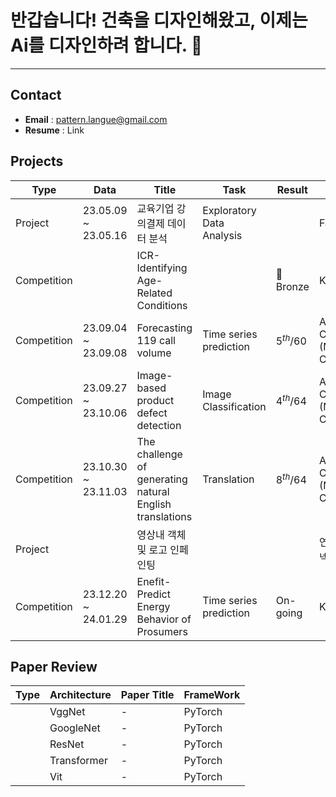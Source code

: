 # 반갑습니다! 건축을 디자인해왔고, 이제는 Ai를 디자인하려 합니다. 👋
<!--

<!--
**1ncarnati0n/1ncarnati0n** is a ✨ _special_ ✨ repository because its `README.md` (this file) appears on your GitHub profile.

Here are some ideas to get you started:

- 🔭 I’m currently working on ...
- 🌱 I’m currently learning ...
- 👯 I’m looking to collaborate on ...
- 🤔 I’m looking for help with ...
- 💬 Ask me about ...
- 📫 How to reach me: ...
- 😄 Pronouns: ...
- ⚡ Fun fact: ...
-->


---
## Contact
 - **Email** : pattern.langue@gmail.com
 - **Resume** : Link




## Projects
|Type|Data|   Title   |Task|Result|host|  
|-----------|-----------|----------------------|-----------|-----------|-----------|
|  Project  |23.05.09 ~ 23.05.16|교육기업 강의결제 데이터 분석|Exploratory Data Analysis||FastCampus| 
|Competition|                   |ICR-Identifying Age-Related Conditions||🥉Bronze|Kaggle|
|Competition|23.09.04 ~ 23.09.08|Forecasting 119 call volume|Time series prediction|$5^{th}/60$|AI CONNECT (Mind's and Company)|
|Competition|23.09.27 ~ 23.10.06|Image-based product defect detection|Image Classification|$4^{th}/64$|AI CONNECT (Mind's and Company)|
|Competition|23.10.30 ~ 23.11.03|The challenge of generating natural English translations|Translation|$8^{th}/64$|AI CONNECT (Mind's and Company)|
|  Project  | |영상내 객체 및 로고 인페인팅|||연계기업: 커넥트브릭|
|Competition|23.12.20 ~ 24.01.29|Enefit-Predict Energy Behavior of Prosumers|Time series prediction|On-going|Kaggle|

## Paper Review
|Type|Architecture|Paper Title|FrameWork|
|-|-|-|-|
| |VggNet|-|PyTorch|
| |GoogleNet|-|PyTorch|
| |ResNet|-|PyTorch|
| |Transformer|-|PyTorch|
| |Vit|-|PyTorch|
